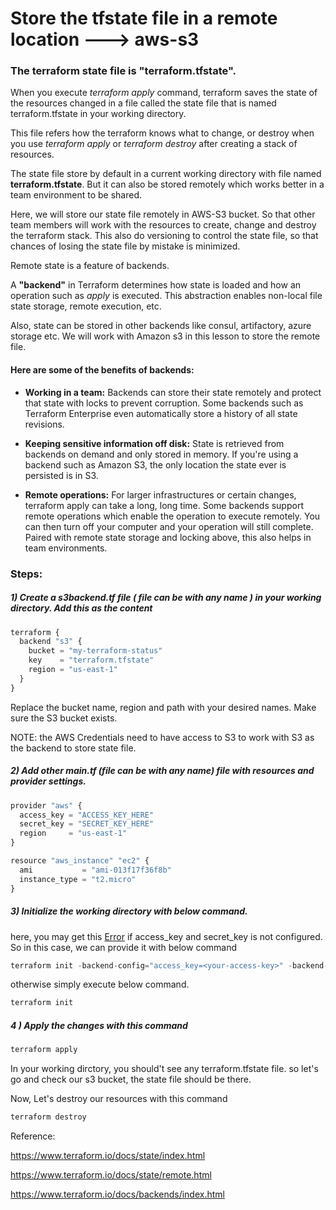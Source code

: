 # Store the tfstate file in a remote location ---> aws-s3

### The terraform state file is "terraform.tfstate".

When you execute _terraform apply_ command, terraform saves the state of the resources changed in a file called the state file that is named terraform.tfstate in your working directory.

This file refers how the terraform knows what to change, or destroy when you use _terraform apply_ or _terraform destroy_ after creating a stack of resources.

The state file store by default in a current working directory with file named **terraform.tfstate**. But it can also be stored remotely which works better in a team environment to be shared.

Here, we will store our state file remotely in AWS-S3 bucket. So that other team members will work with the resources to create, change and destroy the terraform stack. This also do versioning to control the state file, so that chances of losing the state file by mistake is minimized.

Remote state is a feature of backends.

A **"backend"** in Terraform determines how state is loaded and how an operation such as _apply_ is executed. This abstraction enables non-local file state storage, remote execution, etc.

Also, state can be stored in other backends like consul, artifactory, azure storage etc. We will work with Amazon s3 in this lesson to store the remote file.

#### Here are some of the benefits of backends:

- **Working in a team:**  Backends can store their state remotely and protect that state with locks to prevent corruption. Some backends such as Terraform Enterprise even automatically store a history of all state revisions.

- **Keeping sensitive information off disk:** State is retrieved from backends on demand and only stored in memory. If you're using a backend such as Amazon S3, the only location the state ever is persisted is in S3.

- **Remote operations:** For larger infrastructures or certain changes, terraform apply can take a long, long time. Some backends support remote operations which enable the operation to execute remotely. You can then turn off your computer and your operation will still complete. Paired with remote state storage and locking above, this also helps in team environments.

### Steps:
##### 1) Create a s3backend.tf file ( file can be with any name ) in your working directory. Add this as the content

```javascript
terraform {
  backend "s3" {
    bucket = "my-terraform-status"
    key    = "terraform.tfstate"
    region = "us-east-1"
  }
}
```
Replace the bucket name, region and path with your desired names. Make sure the S3 bucket exists. 

NOTE: the AWS Credentials need to have access to S3 to work with S3 as the backend to store state file.

##### 2) Add other main.tf (file can be with any name) file with resources and provider settings.

```javascript
provider "aws" {
  access_key = "ACCESS_KEY_HERE"
  secret_key = "SECRET_KEY_HERE"
  region     = "us-east-1"
}

resource "aws_instance" "ec2" {
  ami           = "ami-013f17f36f8b"
  instance_type = "t2.micro"
}
```

##### 3) Initialize the working directory with below command.

here, you may get this [Error](https://github.com/ankushshinde/Devops-practice/blob/master/terraform/errors/configuring-S3-Backend.md) if access_key and secret_key is not configured. So in this case, we can provide it with below command 

```javascript
terraform init -backend-config="access_key=<your-access-key>" -backend-config="secret_key=<your-secret-key>"
```
otherwise simply execute below command.

```javascript
terraform init
```
##### 4 ) Apply the changes with this command
```javascript
terraform apply
```
In your working dirctory, you should't see any terraform.tfstate file. so let's go and check our s3 bucket, the state file should be there.

Now, Let's destroy our resources with this command
```javascript
terraform destroy
```
Reference:

https://www.terraform.io/docs/state/index.html

https://www.terraform.io/docs/state/remote.html

https://www.terraform.io/docs/backends/index.html
